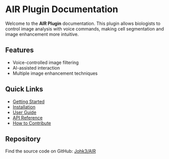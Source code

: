 # AIR Plugin Documentation

Welcome to the **AIR Plugin** documentation. This plugin allows biologists to control image analysis with voice commands, making cell segmentation and image enhancement more intuitive.

## Features
- Voice-controlled image filtering
- AI-assisted interaction
- Multiple image enhancement techniques

## Quick Links
- [Getting Started](getting-started.md)
- [Installation](installation.md)
- [User Guide](user-guide.md)
- [API Reference](api/index.md)
- [How to Contribute](contributing.md)

## Repository
Find the source code on GitHub: [Johk3/AIR](https://github.com/Johk3/AIR)
